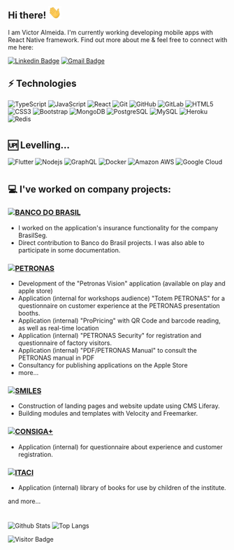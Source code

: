 ## Hi there! <img src="https://raw.githubusercontent.com/victoralmeidadev/victoralmeidadev/master/wave.gif" width="30px">

I am Victor Almeida. I'm currently working developing mobile apps with React Native framework. Find out more about me & feel free to connect with me here:

[![Linkedin Badge](https://img.shields.io/badge/-victoralmeidadev-blue?style=flat-square&logo=Linkedin&logoColor=white&link=https://www.linkedin.com/in/victoralmeidadev/)](https://www.linkedin.com/in/victoralmeidadev/)
[![Gmail Badge](https://img.shields.io/badge/-victooralmeida1@gmail.com-c14438?style=flat-square&logo=Gmail&logoColor=white&link=mailto:victooralmeida1@gmail.com)](mailto:victooralmeida1@gmail.com)

## ⚡ Technologies

![TypeScript](https://img.shields.io/badge/-TypeScript-black?style=flat-square&logo=typescript)
![JavaScript](https://img.shields.io/badge/-JavaScript-black?style=flat-square&logo=javascript)
![React](https://img.shields.io/badge/-React-black?style=flat-square&logo=react)
![Git](https://img.shields.io/badge/-Git-black?style=flat-square&logo=git)
![GitHub](https://img.shields.io/badge/-GitHub-black?style=flat-square&logo=github)
![GitLab](https://img.shields.io/badge/-GitLab-black?style=flat-square&logo=gitlab)
![HTML5](https://img.shields.io/badge/-HTML5-black?style=flat-square&logo=html5&logoColor=white)
![CSS3](https://img.shields.io/badge/-CSS3-black?style=flat-square&logo=css3)
![Bootstrap](https://img.shields.io/badge/-Bootstrap-black?style=flat-square&logo=bootstrap)
![MongoDB](https://img.shields.io/badge/-MongoDB-black?style=flat-square&logo=mongodb)
![PostgreSQL](https://img.shields.io/badge/-PostgreSQL-black?style=flat-square&logo=postgresql)
![MySQL](https://img.shields.io/badge/-MySQL-black?style=flat-square&logo=mysql)
![Heroku](https://img.shields.io/badge/-Heroku-black?style=flat-square&logo=heroku)
![Redis](https://img.shields.io/badge/-Redis-black?style=flat-square&logo=Redis)

#

## 🆙 Levelling...

![Flutter](https://img.shields.io/badge/Flutter-black?style=flat-square&logo=flutter)
![Nodejs](https://img.shields.io/badge/-Nodejs-black?style=flat-square&logo=Node.js)
![GraphQL](https://img.shields.io/badge/-GraphQL-black?style=flat-square&logo=graphql)
![Docker](https://img.shields.io/badge/-Docker-black?style=flat-square&logo=docker)
![Amazon AWS](https://img.shields.io/badge/Amazon%20AWS-black?style=flat-square&logo=amazon-aws)
![Google Cloud](https://img.shields.io/badge/Google%20Cloud-black?style=flat-square&logo=google-cloud)

#

## 💻 I've worked on company projects:

### [![BANCO DO BRASIL](https://img.shields.io/badge/BANCO%20DO%20BRASIL-f8d116?style=flat-square&link=https://www.bb.com.br)](https://www.bb.com.br)

- I worked on the application's insurance functionality for the company BrasilSeg.
- Direct contribution to Banco do Brasil projects. I was also able to participate in some documentation.

### [![PETRONAS](https://img.shields.io/badge/PETRONAS-0aa19c?style=flat-square&link=https://www.pli-petronas.com)](https://www.pli-petronas.com)

- Development of the "Petronas Vision" application (available on play and apple store)
- Application (internal for workshops audience) "Totem PETRONAS" for a questionnaire on customer experience at the PETRONAS presentation booths.
- Application (internal) "ProPricing" with QR Code and barcode reading, as well as real-time location
- Application (internal) "PETRONAS Security" for registration and questionnaire of factory visitors.
- Application (internal) "PDF/PETRONAS Manual" to consult the PETRONAS manual in PDF
- Consultancy for publishing applications on the Apple Store
- more...

### [![SMILES](https://img.shields.io/badge/SMILES-FF5A00?style=flat-square&link=https://www.smiles.com.br)](https://www.smiles.com.br)

- Construction of landing pages and website update using CMS Liferay.
- Building modules and templates with Velocity and Freemarker.

### [![CONSIGA+](https://img.shields.io/badge/CONSIGA+-0cb1b3?style=flat-square&link=https://www.consigamais.com.br/)](https://www.consigamais.com.br/)

- Application (internal) for questionnaire about experience and customer registration.

### [![ITACI](https://img.shields.io/badge/ITACI-feec02?style=flat-square&link=https://www.itaci.org.br/)](https://www.itaci.org.br/)

- Application (internal) library of books for use by children of the institute.

and more...

#

![Github Stats](https://github-readme-stats.vercel.app/api?username=victoralmeidadev&count_private=true&show_icons=true&include_all_commits=true)
![Top Langs](https://github-readme-stats.vercel.app/api/top-langs/?username=victoralmeidadev&hide=TeX&layout=compact)

![Visitor Badge](https://visitor-badge.laobi.icu/badge?page_id=victoralmeidadev.victoralmeidadev)
